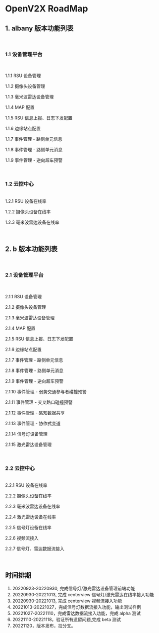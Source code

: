 # OpenV2X RoadMap

## 1. albany 版本功能列表

<br>

### 1.1 设备管理平台

<br>

1.1.1 RSU 设备管理

1.1.2 摄像头设备管理

1.1.3 毫米波雷达设备管理

1.1.4 MAP 配置

1.1.5 RSU 信息上报、日志下发配置

1.1.6 边缘站点配置

1.1.7 事件管理 - 路侧单元信息

1.1.8 事件管理 - 路侧单元消息

1.1.9 事件管理 - 逆向超车预警

<br>

### 1.2 云控中心

<br>
1.2.1 RSU 设备在线率

1.2.2 摄像头设备在线率

1.2.3 毫米波雷达设备在线率

<br>

## 2. b 版本功能列表

<br>

### 2.1 设备管理平台

<br>

2.1.1 RSU 设备管理

2.1.2 摄像头设备管理

2.1.3 毫米波雷达设备管理

2.1.4 MAP 配置

2.1.5 RSU 信息上报、日志下发配置

2.1.6 边缘站点配置

2.1.7 事件管理 - 路侧单元信息

2.1.8 事件管理 - 路侧单元消息

2.1.9 事件管理 - 逆向超车预警

2.1.10 事件管理 - 弱势交通参与者碰撞预警

2.1.11 事件管理 - 交叉路口碰撞预警

2.1.12 事件管理 - 感知数据共享

2.1.13 事件管理 - 协作式变道

2.1.14 信号灯设备管理

2.1.15 激光雷达设备管理

<br>

### 2.2 云控中心

<br>
2.2.1  RSU 设备在线率

2.2.2 摄像头设备在线率

2.2.3 毫米波雷达设备在线率

2.2.4 激光雷达设备在线率

2.2.5 信号灯设备在线率

2.2.6 视频流接入

2.2.7 信号灯、雷达数据流接入

<br>

## 时间排期

1. 20220923-20220930, 完成信号灯/激光雷达设备管理前端功能
2. 20220930-20221013, 完成 centerview 信号灯/激光雷达在线率接入功能
3. 20220930-20221013, 完成 centerview 视频流接入功能
4. 20221013-20221027，完成信号灯数据流接入功能，输出测试样例
5. 20221027-20221110，完成雷达数据流接入功能，完成 alpha 测试
6. 20221110-20221118，验证所有遗留问题,完成 beta 测试
7. 20221120，版本发布，拉分支。
